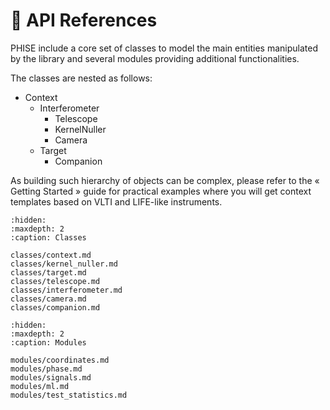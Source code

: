 # 🧩 API References

PHISE include a core set of classes to model the main entities manipulated by the library and several modules providing additional functionalities.

The classes are nested as follows:
- Context
    - Interferometer
        - Telescope
        - KernelNuller
        - Camera
    - Target
        - Companion

As building such hierarchy of objects can be complex, please refer to the « Getting Started » guide for practical examples where you will get context templates based on VLTI and LIFE-like instruments.

```{toctree}
:hidden:
:maxdepth: 2
:caption: Classes

classes/context.md
classes/kernel_nuller.md
classes/target.md
classes/telescope.md
classes/interferometer.md
classes/camera.md
classes/companion.md
```

```{toctree}
:hidden:
:maxdepth: 2
:caption: Modules

modules/coordinates.md
modules/phase.md
modules/signals.md
modules/ml.md
modules/test_statistics.md
```